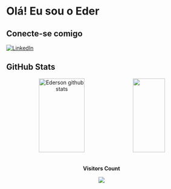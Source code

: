 # Olá! Eu sou o Eder
## Conecte-se comigo
[![LinkedIn](https://img.shields.io/badge/-LinkedIn-000?style=for-the-badge&logo=linkedin&logoColor=30A3DC)](https://www.linkedin.com/in/ederson-uema-338a95247/)

## GitHub Stats 
<div align="center">  
  <img width="49%" height="195px" src="https://github-readme-stats.vercel.app/api?username=oederson&show_icons=true&count_private=true&hide_border=true&title_color=00bfbf&icon_color=00bfbf&text_color=c9d1d9&bg_color=0d1117" alt="Ederson github stats" /> 
  
  <img width="41%" height="195px" src="https://github-readme-stats.vercel.app/api/top-langs/?username=oederson&layout=compact&hide_border=true&title_color=00bfbf&text_color=00bfbf&bg_color=0d1117" />
</div>
<div align="center">
<br><p align="centre"><b>Visitors Count</b></p>  
<p align="center"><img align="center" src="https://profile-counter.glitch.me/{oederson}/count.svg" /></p> 
<br>
</div> 
